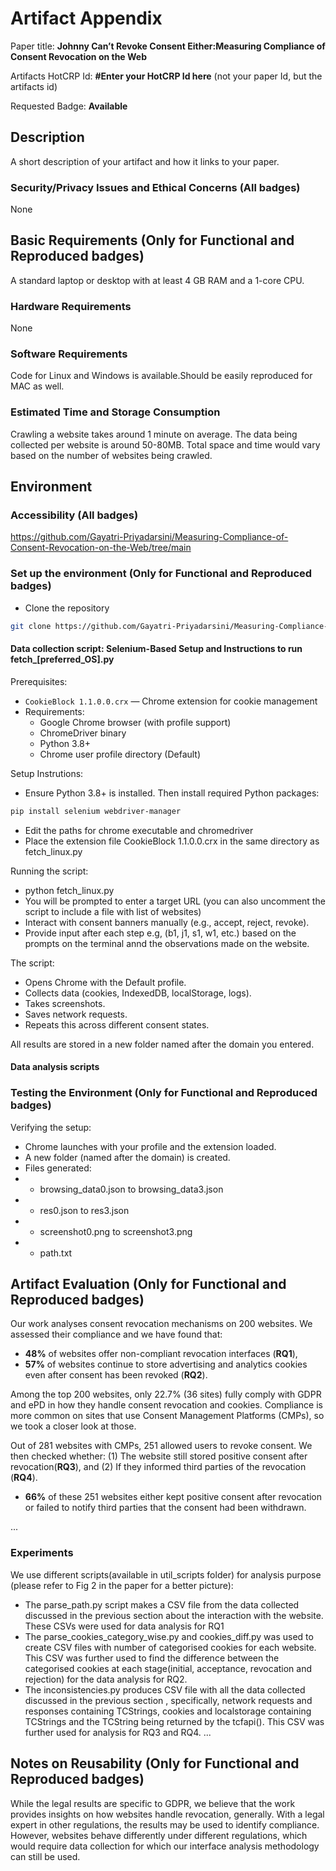 # Artifact Appendix

Paper title: **Johnny Can’t Revoke Consent Either:Measuring Compliance of Consent Revocation on the Web**

Artifacts HotCRP Id: **#Enter your HotCRP Id here** (not your paper Id, but the artifacts id)

Requested Badge: **Available**

## Description
A short description of your artifact and how it links to your paper.

### Security/Privacy Issues and Ethical Concerns (All badges)
None

## Basic Requirements (Only for Functional and Reproduced badges)
A standard laptop or desktop with at least 4 GB RAM and a 1-core CPU.

### Hardware Requirements
None

### Software Requirements
Code for Linux and Windows is available.Should be easily reproduced for MAC as well. 

### Estimated Time and Storage Consumption
Crawling a website takes around 1 minute on average. The data being collected per website is around 50-80MB. Total space and time would vary based on the number of websites being crawled.  


## Environment 


### Accessibility (All badges)
https://github.com/Gayatri-Priyadarsini/Measuring-Compliance-of-Consent-Revocation-on-the-Web/tree/main


### Set up the environment (Only for Functional and Reproduced badges)

- Clone the repository
```bash
git clone https://github.com/Gayatri-Priyadarsini/Measuring-Compliance-of-Consent-Revocation-on-the-Web.git
```
#### Data collection script: Selenium-Based Setup and Instructions to run fetch_[preferred_OS].py

Prerequisites:
- `CookieBlock 1.1.0.0.crx` — Chrome extension for cookie management
- Requirements:
  - Google Chrome browser (with profile support)
  - ChromeDriver binary
  - Python 3.8+
  - Chrome user profile directory (Default)

Setup Instrutions: 
- Ensure Python 3.8+ is installed. Then install required Python packages:
```bash
pip install selenium webdriver-manager
```
- Edit the paths for chrome executable and chromedriver
- Place the extension file CookieBlock 1.1.0.0.crx in the same directory as fetch_linux.py

Running the script:

- python fetch_linux.py
- You will be prompted to enter a target URL (you can also uncomment the script to include a file with list of websites)
- Interact with consent banners manually (e.g., accept, reject, revoke).
- Provide input after each step e.g, (b1, j1, s1, w1, etc.) based on the prompts on the terminal annd the observations made on the website. 

The script: 
- Opens Chrome with the Default profile.
- Collects data (cookies, IndexedDB, localStorage, logs).
- Takes screenshots.
- Saves network requests.
- Repeats this across different consent states.

All results are stored in a new folder named after the domain you entered.

#### Data analysis scripts

### Testing the Environment (Only for Functional and Reproduced badges)
Verifying the setup:
- Chrome launches with your profile and the extension loaded.
- A new folder (named after the domain) is created.
- Files generated:
- - browsing_data0.json to browsing_data3.json
- - res0.json to res3.json
- - screenshot0.png to screenshot3.png
- - path.txt

## Artifact Evaluation (Only for Functional and Reproduced badges)

Our work analyses consent revocation mechanisms on 200 websites. We assessed their compliance and we have found that: 
- **48%** of websites offer non-compliant revocation interfaces (**RQ1**), 
- **57%** of websites continue to store advertising and analytics cookies even after consent has been revoked (**RQ2**).

Among the top 200 websites, only 22.7% (36 sites) fully comply with GDPR and ePD in how they handle consent revocation and cookies. Compliance is more common on sites that use Consent Management Platforms (CMPs), so we took a closer look at those.

Out of 281 websites with CMPs, 251 allowed users to revoke consent. We then checked whether:
(1) The website still stored positive consent after revocation(**RQ3**), and (2) If they informed third parties of the revocation (**RQ4**).

- **66%** of these 251 websites either kept positive consent after revocation or failed to notify third parties that the consent had been withdrawn.

...

### Experiments 

We use different scripts(available in util_scripts folder) for analysis purpose (please refer to Fig 2 in the paper for a better picture): 
- The parse_path.py script makes a CSV file from the data collected discussed in the previous section about the interaction with the website. These CSVs were used for data analysis for RQ1 
- The parse_cookies_category_wise.py and cookies_diff.py was used to create CSV files with number of categorised cookies for each website. This CSV was further used to find the difference between the categorised cookies at each stage(initial, acceptance, revocation and rejection) for the data analysis for RQ2.
- The inconsistencies.py produces CSV file with all the data collected discussed in the previous section , specifically, network requests and responses containing TCStrings, cookies and localstorage containing TCStrings and the TCString being returned by the tcfapi(). This CSV was further used for analysis for RQ3 and RQ4. 
...


## Notes on Reusability (Only for Functional and Reproduced badges)

While the legal results are specific to GDPR, we believe that the work provides insights on how websites handle revocation, generally. With a legal expert in other regulations, the results may be used to identify compliance. However, websites behave differently under different regulations, which would require data collection for which our interface analysis methodology can still be used.